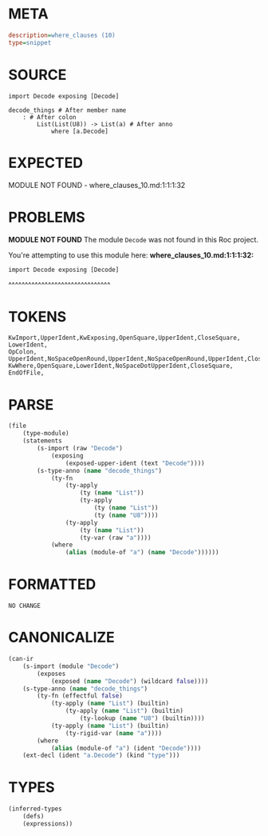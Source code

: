 # META
~~~ini
description=where_clauses (10)
type=snippet
~~~
# SOURCE
~~~roc
import Decode exposing [Decode]

decode_things # After member name
	: # After colon
		List(List(U8)) -> List(a) # After anno
			where [a.Decode]
~~~
# EXPECTED
MODULE NOT FOUND - where_clauses_10.md:1:1:1:32
# PROBLEMS
**MODULE NOT FOUND**
The module `Decode` was not found in this Roc project.

You're attempting to use this module here:
**where_clauses_10.md:1:1:1:32:**
```roc
import Decode exposing [Decode]
```
^^^^^^^^^^^^^^^^^^^^^^^^^^^^^^^


# TOKENS
~~~zig
KwImport,UpperIdent,KwExposing,OpenSquare,UpperIdent,CloseSquare,
LowerIdent,
OpColon,
UpperIdent,NoSpaceOpenRound,UpperIdent,NoSpaceOpenRound,UpperIdent,CloseRound,CloseRound,OpArrow,UpperIdent,NoSpaceOpenRound,LowerIdent,CloseRound,
KwWhere,OpenSquare,LowerIdent,NoSpaceDotUpperIdent,CloseSquare,
EndOfFile,
~~~
# PARSE
~~~clojure
(file
	(type-module)
	(statements
		(s-import (raw "Decode")
			(exposing
				(exposed-upper-ident (text "Decode"))))
		(s-type-anno (name "decode_things")
			(ty-fn
				(ty-apply
					(ty (name "List"))
					(ty-apply
						(ty (name "List"))
						(ty (name "U8"))))
				(ty-apply
					(ty (name "List"))
					(ty-var (raw "a"))))
			(where
				(alias (module-of "a") (name "Decode"))))))
~~~
# FORMATTED
~~~roc
NO CHANGE
~~~
# CANONICALIZE
~~~clojure
(can-ir
	(s-import (module "Decode")
		(exposes
			(exposed (name "Decode") (wildcard false))))
	(s-type-anno (name "decode_things")
		(ty-fn (effectful false)
			(ty-apply (name "List") (builtin)
				(ty-apply (name "List") (builtin)
					(ty-lookup (name "U8") (builtin))))
			(ty-apply (name "List") (builtin)
				(ty-rigid-var (name "a"))))
		(where
			(alias (module-of "a") (ident "Decode"))))
	(ext-decl (ident "a.Decode") (kind "type")))
~~~
# TYPES
~~~clojure
(inferred-types
	(defs)
	(expressions))
~~~
